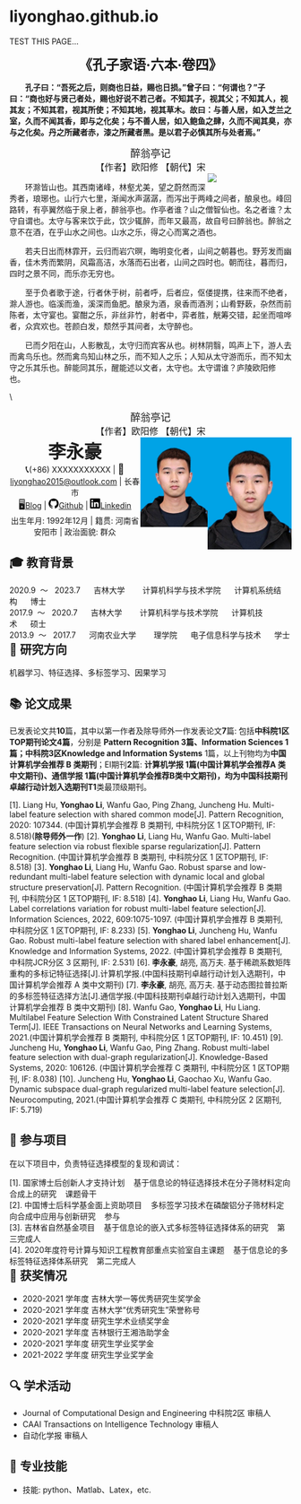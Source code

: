 # liyonghao.github.io
TEST THIS PAGE...


<div align='center' ><b><font size='5'>《孔子家语·六本·卷四》</font></b></div>

&ensp;&ensp;&ensp;&ensp;**孔子曰：“吾死之后，则商也日益，赐也日损。”曾子曰：“何谓也？”子曰：“商也好与贤己者处，赐也好说不若己者。不知其子，视其父；不知其人，视其友；不知其君，视其所使；不知其地，视其草木。故曰：与善人居，如入芝兰之室，久而不闻其香，即与之化矣；与不善人居，如入鲍鱼之肆，久而不闻其臭，亦与之化矣。丹之所藏者赤，漆之所藏者黑。是以君子必慎其所与处者焉。”**


<div align='center' ><font size='4'>醉翁亭记</font></div>

<div align='center' ><font size='3'>【作者】欧阳修 【朝代】宋</font></div>

<div style="float:right">
    <img src="https://bkimg.cdn.bcebos.com/pic/48540923dd54564e57770d53b1de9c82d1584f4e?x-bce-process=image/watermark,image_d2F0ZXIvYmFpa2U4MA==,g_7,xp_5,yp_5/format,f_auto" align = "right" width="150">
</div>



&ensp;&ensp;&ensp;&ensp;环滁皆山也。其西南诸峰，林壑尤美，望之蔚然而深秀者，琅琊也。山行六七里，渐闻水声潺潺，而泻出于两峰之间者，酿泉也。峰回路转，有亭翼然临于泉上者，醉翁亭也。作亭者谁？山之僧智仙也。名之者谁？太守自谓也。太守与客来饮于此，饮少辄醉，而年又最高，故自号曰醉翁也。醉翁之意不在酒，在乎山水之间也。山水之乐，得之心而寓之酒也。&ensp;&ensp;

&ensp;&ensp;&ensp;&ensp;若夫日出而林霏开，云归而岩穴暝，晦明变化者，山间之朝暮也。野芳发而幽香，佳木秀而繁阴，风霜高洁，水落而石出者，山间之四时也。朝而往，暮而归，四时之景不同，而乐亦无穷也。&ensp;&ensp;

&ensp;&ensp;&ensp;&ensp;至于负者歌于途，行者休于树，前者呼，后者应，伛偻提携，往来而不绝者，滁人游也。临溪而渔，溪深而鱼肥。酿泉为酒，泉香而酒洌；山肴野蔌，杂然而前陈者，太守宴也。宴酣之乐，非丝非竹，射者中，弈者胜，觥筹交错，起坐而喧哗者，众宾欢也。苍颜白发，颓然乎其间者，太守醉也。&ensp;&ensp;

&ensp;&ensp;&ensp;&ensp;已而夕阳在山，人影散乱，太守归而宾客从也。树林阴翳，鸣声上下，游人去而禽鸟乐也。然而禽鸟知山林之乐，而不知人之乐；人知从太守游而乐，而不知太守之乐其乐也。醉能同其乐，醒能述以文者，太守也。太守谓谁？庐陵欧阳修也。&ensp;&ensp;

\\


<div align='center' ><font size='4'>醉翁亭记</font></div>

<div align='center' ><font size='3'>【作者】欧阳修 【朝代】宋</font></div>

<div style="float:right">
    <img src="assets/Li_yonghao.jpg" align = "right" width="150">
</div>

<center>
    <div>
        <img src="assets/Li_yonghao.jpg" align = "right" width="120" height="160"/>
		<b><font size = 6.5>李永豪</font></b><br>
		<span style="font-size:18px">&#x1F4DE;</span>(+86) XXXXXXXXXXX | <span style="font-size:18px">&#x1F4E7;</span><a href="mailto:liyonghao2015@outlook.com">liyonghao2015@outlook.com</a> | 长春市<br>
        <span style="font-size:18px">&#x1F5A5;</span><a href="https://www.scholat.com/yonghao20">Blog</a> | <img src="assets/github.svg" width="18px"><a href="https://github.com/li-yonghao">Github</a> | <img src="assets/linkedin.svg" width="18px"><a href="https://www.linkedin.cn/incareer/in/%E6%B0%B8%E8%B1%AA-%E6%9D%8E-891534108">Linkedin</a><br>
        出生年月: 1992年12月  |  籍贯: 河南省安阳市  |  政治面貌: 群众  
	</div>
</center>

## :mortar_board: 教育背景

<div id="expand-box-header">
    <span style="float: left; font-weight: SimSun">2020.9&nbsp ～ &nbsp 2023.7&nbsp&nbsp&nbsp&nbsp&nbsp&nbsp吉林大学 &nbsp&nbsp&nbsp&nbsp&nbsp&nbsp 计算机科学与技术学院&nbsp&nbsp&nbsp&nbsp&nbsp&nbsp计算机系统结构&nbsp&nbsp&nbsp&nbsp&nbsp&nbsp博士</span> 
</div>
<div id="expand-box-header">
    <span style="float: left; font-weight: SimSun">2017.9&nbsp ～ &nbsp 2020.7&nbsp&nbsp&nbsp&nbsp&nbsp&nbsp吉林大学 &nbsp&nbsp&nbsp&nbsp&nbsp&nbsp 计算机科学与技术学院&nbsp&nbsp&nbsp&nbsp&nbsp&nbsp计算机技术&nbsp&nbsp&nbsp&nbsp&nbsp&nbsp硕士</span> 
</div>
<div id="expand-box-header">
    <span style="float: left; font-weight: SimSun">2013.9&nbsp ～&nbsp&nbsp 2017.7&nbsp&nbsp&nbsp&nbsp&nbsp&nbsp河南农业大学 &nbsp&nbsp&nbsp&nbsp&nbsp&nbsp 理学院&nbsp&nbsp&nbsp&nbsp&nbsp&nbsp电子信息科学与技术&nbsp&nbsp&nbsp&nbsp&nbsp&nbsp学士</span> 
</div> <br />


## :closed_book: 研究方向

机器学习、特征选择、多标签学习、因果学习

## :books: 论文成果
​         已发表论文共**10**篇，其中以第一作者及除导师外一作发表论文**7**篇: 包括**中科院1区TOP期刊论文4篇**，分别是 **Pattern Recognition **3篇、**Information Sciences** 1篇；中科院3区**Knowledge and Information Systems** 1篇，以上刊物均为**中国计算机学会推荐 B 类期刊**；EI期刊**2**篇: **计算机学报 **1篇(中国计算机学会推荐A 类中文期刊)、**通信学报** 1篇(中国计算机学会推荐B类中文期刊)，均为中国科技期刊卓越行动计划入选期刊**T1**类最顶级期刊。

[1]. Liang Hu, **Yonghao Li**, Wanfu Gao, Ping Zhang, Juncheng Hu. Multi-label feature selection with shared common mode[J]. Pattern Recognition, 2020: 107344. (中国计算机学会推荐 B 类期刊, 中科院分区 1 区TOP期刊, IF: 8.518)(**除导师外一作**)
[2]. **Yonghao Li**, Liang Hu, Wanfu Gao. Multi-label feature selection via robust flexible sparse regularization[J]. Pattern Recognition. (中国计算机学会推荐 B 类期刊, 中科院分区 1 区TOP期刊, IF: 8.518)
[3]. **Yonghao Li**, Liang Hu, Wanfu Gao. Robust sparse and low-redundant multi-label feature selection with dynamic local and global structure preservation[J]. Pattern Recognition. (中国计算机学会推荐 B 类期刊, 中科院分区 1 区TOP期刊, IF: 8.518)
[4]. **Yonghao Li**, Liang Hu, Wanfu Gao. Label correlations variation for robust multi-label feature selection[J]. Information Sciences, 2022, 609:1075-1097. (中国计算机学会推荐 B 类期刊, 中科院分区 1 区TOP期刊, IF: 8.233)
[5]. **Yonghao Li**, Juncheng Hu, Wanfu Gao. Robust multi-label feature selection with shared label enhancement[J]. Knowledge and Information Systems, 2022. (中国计算机学会推荐 B 类期刊, 中科院JCR分区 3 区期刊, IF: 2.531)
[6]. **李永豪**, 胡亮, 高万夫. 基于稀疏系数矩阵重构的多标记特征选择[J].计算机学报.(中国科技期刊卓越行动计划入选期刊，中国计算机学会推荐 A 类中文期刊)
[7]. **李永豪**, 胡亮, 高万夫. 基于动态图拉普拉斯的多标签特征选择方法[J].通信学报.(中国科技期刊卓越行动计划入选期刊，中国计算机学会推荐 B 类中文期刊)
[8]. Wanfu Gao, **Yonghao Li**, Hu Liang. Multilabel Feature Selection With Constrained Latent Structure Shared Term[J]. IEEE Transactions on Neural Networks and Learning Systems, 2021.(中国计算机学会推荐 B 类期刊, 中科院分区 1 区TOP期刊, IF: 10.451)
[9]. Juncheng Hu, **Yonghao Li**, Wanfu Gao, Ping Zhang. Robust multi-label feature selection with dual-graph regularization[J]. Knowledge-Based Systems, 2020: 106126. (中国计算机学会推荐 C 类期刊, 中科院分区 1 区TOP期刊, IF: 8.038)
[10]. Juncheng Hu, **Yonghao Li**, Gaochao Xu, Wanfu Gao. Dynamic subspace dual-graph regularized multi-label feature selection[J]. Neurocomputing, 2021.(中国计算机学会推荐 C 类期刊, 中科院分区 2 区期刊, IF: 5.719)

## :briefcase: 参与项目 
在以下项目中，负责特征选择模型的复现和调试：

<div id="expand-box-header">
    <span style="float: left; font-weight: SimSun">[1].&nbsp国家博士后创新人才支持计划&nbsp&nbsp&nbsp&nbsp基于信息论的特征选择技术在分子筛材料定向合成上的研究&nbsp&nbsp&nbsp&nbsp课题骨干</span> 
</div>
<div id="expand-box-header">
    <span style="float: left; font-weight: SimSun">[2].&nbsp中国博士后科学基金面上资助项目&nbsp&nbsp&nbsp&nbsp多标签学习技术在磷酸铝分子筛材料定向合成中应用与创新研究&nbsp&nbsp&nbsp&nbsp参与</span> 
</div>
<div id="expand-box-header">
    <span style="float: left; font-weight: SimSun">[3].&nbsp吉林省自然基金项目&nbsp&nbsp&nbsp&nbsp基于信息论的嵌入式多标签特征选择体系的研究&nbsp&nbsp&nbsp&nbsp第三完成人</span> 
</div>
<div id="expand-box-header">
    <span style="float: left; font-weight: SimSun">[4].&nbsp2020年度符号计算与知识工程教育部重点实验室自主课题&nbsp&nbsp&nbsp&nbsp基于信息论的多标签特征选择体系研究&nbsp&nbsp&nbsp&nbsp第二完成人</span> 
</div>




## :ribbon: 获奖情况

- 2020-2021 学年度   吉林大学一等优秀研究生奖学金
- 2020-2021 学年度   吉林大学“优秀研究生”荣誉称号
- 2020-2021 学年度   研究生学术业绩奖学金
- 2020-2021 学年度   吉林银行王湘浩助学金
- 2020-2021 学年度   研究生学业奖学金
- 2021-2022 学年度   研究生学业奖学金
## :mag: 学术活动
- Journal of Computational Design and Engineering 中科院2区 审稿人
- CAAI Transactions on Intelligence Technology 审稿人
- 自动化学报  审稿人

## :wrench: 专业技能

- 技能: python、Matlab、Latex，etc.








